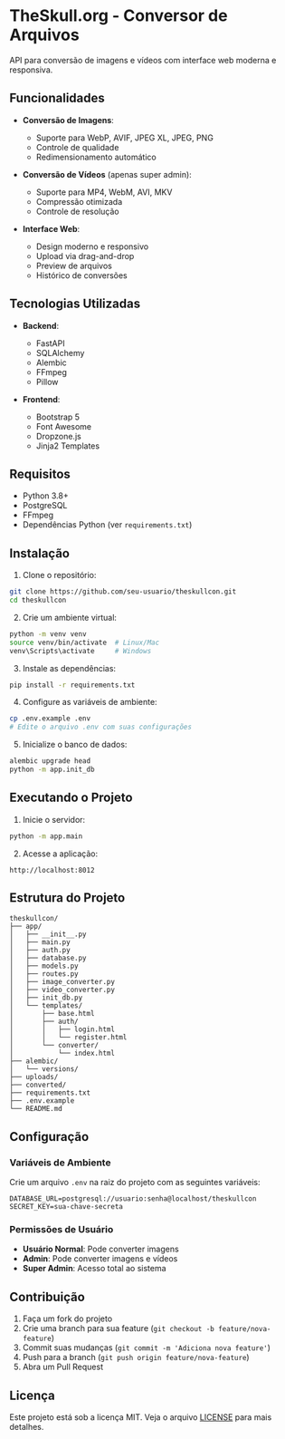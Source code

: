 # TheSkull.org - Conversor de Arquivos

API para conversão de imagens e vídeos com interface web moderna e responsiva.

## Funcionalidades

- **Conversão de Imagens**:
  - Suporte para WebP, AVIF, JPEG XL, JPEG, PNG
  - Controle de qualidade
  - Redimensionamento automático

- **Conversão de Vídeos** (apenas super admin):
  - Suporte para MP4, WebM, AVI, MKV
  - Compressão otimizada
  - Controle de resolução

- **Interface Web**:
  - Design moderno e responsivo
  - Upload via drag-and-drop
  - Preview de arquivos
  - Histórico de conversões

## Tecnologias Utilizadas

- **Backend**:
  - FastAPI
  - SQLAlchemy
  - Alembic
  - FFmpeg
  - Pillow

- **Frontend**:
  - Bootstrap 5
  - Font Awesome
  - Dropzone.js
  - Jinja2 Templates

## Requisitos

- Python 3.8+
- PostgreSQL
- FFmpeg
- Dependências Python (ver `requirements.txt`)

## Instalação

1. Clone o repositório:
```bash
git clone https://github.com/seu-usuario/theskullcon.git
cd theskullcon
```

2. Crie um ambiente virtual:
```bash
python -m venv venv
source venv/bin/activate  # Linux/Mac
venv\Scripts\activate     # Windows
```

3. Instale as dependências:
```bash
pip install -r requirements.txt
```

4. Configure as variáveis de ambiente:
```bash
cp .env.example .env
# Edite o arquivo .env com suas configurações
```

5. Inicialize o banco de dados:
```bash
alembic upgrade head
python -m app.init_db
```

## Executando o Projeto

1. Inicie o servidor:
```bash
python -m app.main
```

2. Acesse a aplicação:
```
http://localhost:8012
```

## Estrutura do Projeto

```
theskullcon/
├── app/
│   ├── __init__.py
│   ├── main.py
│   ├── auth.py
│   ├── database.py
│   ├── models.py
│   ├── routes.py
│   ├── image_converter.py
│   ├── video_converter.py
│   ├── init_db.py
│   └── templates/
│       ├── base.html
│       ├── auth/
│       │   ├── login.html
│       │   └── register.html
│       └── converter/
│           └── index.html
├── alembic/
│   └── versions/
├── uploads/
├── converted/
├── requirements.txt
├── .env.example
└── README.md
```

## Configuração

### Variáveis de Ambiente

Crie um arquivo `.env` na raiz do projeto com as seguintes variáveis:

```env
DATABASE_URL=postgresql://usuario:senha@localhost/theskullcon
SECRET_KEY=sua-chave-secreta
```

### Permissões de Usuário

- **Usuário Normal**: Pode converter imagens
- **Admin**: Pode converter imagens e vídeos
- **Super Admin**: Acesso total ao sistema

## Contribuição

1. Faça um fork do projeto
2. Crie uma branch para sua feature (`git checkout -b feature/nova-feature`)
3. Commit suas mudanças (`git commit -m 'Adiciona nova feature'`)
4. Push para a branch (`git push origin feature/nova-feature`)
5. Abra um Pull Request

## Licença

Este projeto está sob a licença MIT. Veja o arquivo [LICENSE](LICENSE) para mais detalhes. 